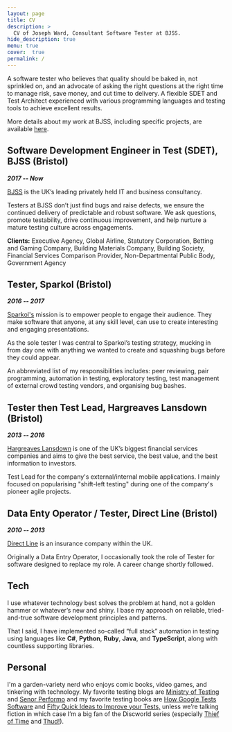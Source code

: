 ```yaml
---
layout: page
title: CV
description: >
  CV of Joseph Ward, Consultant Software Tester at BJSS. 
hide_description: true
menu: true
cover:  true 
permalink: /
---
```


A software tester who believes that quality should be baked in, not sprinkled on, and an advocate of asking the right questions at the right time to manage risk, save money, and cut time to delivery. A flexible SDET and Test Architect experienced with various programming languages and testing tools to achieve excellent results.

More details about my work at BJSS, including specific projects, are available [here](https://josephward.tech/projects/).

## Software Development Engineer in Test (SDET), BJSS (Bristol)

***2017 -- Now***

[BJSS](https://bjss.com/) is the UK’s leading privately held IT and business consultancy.

Testers at BJSS don’t just find bugs and raise defects, we ensure the continued delivery of predictable and robust software. We ask questions, promote testability, drive continuous improvement, and help nurture a mature testing culture across engagements.

**Clients:** Executive Agency, Global Airline, Statutory Corporation, Betting and Gaming Company, Building Materials Company, Building Society, Financial Services Comparison Provider, Non-Departmental Public Body, Government Agency

## Tester, Sparkol (Bristol)

***2016 -- 2017***

[Sparkol's](https://sparkol.com/) mission is to empower people to engage their audience. They make software that anyone, at any skill level, can use to create interesting and engaging presentations.

As the sole tester I was central to Sparkol’s testing strategy, mucking in from day one with anything we wanted to create and squashing bugs before they could appear.

An abbreviated list of my responsibilities includes: peer reviewing, pair programming, automation in testing, exploratory testing, test management of external crowd testing vendors, and organising bug bashes.

## Tester then Test Lead, Hargreaves Lansdown (Bristol)

***2013 -- 2016***

[Hargreaves Lansdown](https://hl.co.uk/) is one of the UK’s biggest financial services companies and aims to give the best service, the best value, and the best information to investors.

Test Lead for the company's external/internal mobile applications. I mainly focused on popularising "shift-left testing" during one of the company's pioneer agile projects.

## Data Enty Operator / Tester, Direct Line (Bristol)

***2010 -- 2013***

[Direct Line](https://www.directline.com/) is an insurance company within the UK.

Originally a Data Entry Operator, I occasionally took the role of Tester for software designed to replace my role. A career change shortly followed.

## Tech

I use whatever technology best solves the problem at hand, not a golden hammer or whatever’s new and shiny. I base my approach on reliable, tried-and-true software development principles and patterns.

That l said, I have implemented so-called “full stack” automation in testing using languages like **C#**, **Python**, **Ruby**, **Java**, and **TypeScript**, along with countless supporting libraries.

## Personal

I'm a garden-variety nerd who enjoys comic books, video games, and tinkering with technology. My favorite testing blogs are [Ministry of Testing](https://www.ministryoftesting.com/) and [Senor Performo](https://www.srperf.com/) and my favorite testing books are [How Google Tests Software](https://www.amazon.co.uk/Google-Tests-Software-James-Whittaker/dp/0321803027) and [Fifty Quick Ideas to Improve your Tests,](https://www.amazon.co.uk/Fifty-Quick-Ideas-Improve-Tests/dp/0993088112/) unless we’re talking fiction in which case I’m a big fan of the Discworld series (especially [Thief of Time](https://www.amazon.co.uk/Thief-Time-Discworld-Novel-Novels/dp/0552167649/) and [Thud!](https://www.amazon.co.uk/Thud-Discworld-Novel-34-Novels/dp/055216769X/)).
